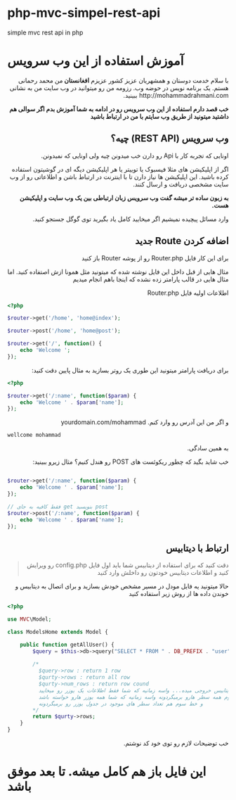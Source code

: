 # php-mvc-simpel-rest-api
simple mvc rest api in php

# آموزش استفاده از این وب سرویس

<p lang="fa" dir="rtl" align="right"> با سلام خدمت دوستان و همشهریان عزیز کشور عزیزم <b> افغانستان </b>
من محمد رحمانی هستم. یک برنامه نویس در حوضه وب. رزومه من رو میتوانید در وب سایت من به نشانی http://mohammadrahmani.com ببینید.</p>

<p lang="fa" dir="rtl" align="right"><b>خب قصد دارم استفاده از این وب سرویس رو در ادامه به شما آموزش بدم اگر سوالی هم داشتید میتونید از طریق وب سایتم با من در ارتباط باشید </b></p>

<h2 lang="fa" dir="rtl" align="right"> وب سرویس (REST API) چیه؟</h2>
<p lang="fa" dir="rtl" align="right">  اونایی که تجربه کار با Api رو دارن خب میدونن چیه ولی اونایی که نمیدونن. </p>
<p lang="fa" dir="rtl" align="right"> اگر از اپلیکیشن های مثلا فیسبوک یا توییتر یا هر اپلیکیشن دیگه ای در گوشیتون استفاده کرده باشید. این اپلیکیشن ها نیاز دارن تا با اینترنت در ارتباط باشن و اطلاعاتی رو از وب سایت مشخصی دریافت و ارسال کنند. </p>

<p lang="fa" dir="rtl" align="right"><b>  به زبون ساده تر میشه گفت وب سرویس زبان ارتباطی بین یک وب سایت و اپلیکیشن هست.</b></p>

<p lang="fa" dir="rtl" align="right">  وارد مسائل پیچیده نمیشیم اگر میخایید کامل یاد بگیرید توی گوگل جستجو کنید. </p>

<h2 lang="fa" dir="rtl" align="right"> اضافه کردن Route جدید</h2>
<p lang="fa" dir="rtl" align="right"> برای این کار فایل Router.php رو از پوشه Router باز کنید </p>
<p lang="fa" dir="rtl" align="right"> مثال هایی از قبل داخل این فایل نوشته شده که میتونید مثل همونا ازش اصتفاده کنید. اما مثال هایی در قالب پارامتر زده نشده که اینجا باهم انجام میدیم </p>

<p lang="fa" dir="rtl" align="right"> اطلاعات اولیه فایل Router.php </p>

```php
<?php

$router->get('/home', 'home@index');

$router->post('/home', 'home@post');

$router->get('/', function() {
    echo 'Welcome ';
});
```

<p lang="fa" dir="rtl" align="right"> برای دریافت پارامتر میتونید این طوری یک روتر بسازید به مثال پایین دقت کنید: </p>

```php
<?php

$router->get('/:name', function($param) {
    echo 'Welcome ' . $param['name'];
});
```
<p lang="fa" dir="rtl" align="right"> و اگر من این آدرس رو وارد کنم. yourdomain.com/mohammad </p>

```
wellcome mohammad
```

<p lang="fa" dir="rtl" align="right"> به همین سادگی. </p>
<p lang="fa" dir="rtl" align="right"> خب شاید بگید که چطور ریکوئست های POST رو هندل کنیم؟ مثال زیرو ببینید:</p>

```php

$router->get('/:name', function($param) {
    echo 'Welcome ' . $param['name'];
});

// فقط کافیه به جای get بنویسید post
$router->post('/:name', function($param) {
    echo 'Welcome ' . $param['name'];
});

```
<h2 lang="fa" dir="rtl" align="right"> ارتباط با دیتابیس</h2>

> <p lang="fa" dir="rtl" align="right">دقت کنید که برای استفاده از دیتابیس شما باید اول فایل config.php رو ویرایش کنید و اطلاعات دیتابیس خودتون رو داخلش وارد کنید</p>

<p lang="fa" dir="rtl" align="right"> حالا میتونید یه فایل مودل در مسیر مشخص خودش بسازید و برای اتصال به دیتابیس و خوندن داده ها از روش زیر استفاده کنید </p>

```php
<?php

use MVC\Model;

class ModelsHome extends Model {

    public function getAllUser() {
        $query = $this->db->query("SELECT * FROM " . DB_PREFIX . "user");
        
        /*
          $query->row : return 1 row
          $qurty->rows : return all row
          $qurty->num_rows : return row cound
          خب خط اولی فقط یک سطر از دیتابیس خروجی میده... واسه زمانیه که شما فقط اطلاعات یک یوزر رو میخایید
          خط دوم همه سطر هارو برمیگردونه واسه زمانیه که شما همه یوزر هارو خواسته باشد
          و خط سوم هم تعداد سطر های موجود در جدول یوزر رو برمیگردونه
        */
        return $qurty->rows;
    }
}
```
<p lang="fa" dir="rtl" align="right"> خب توضیحات لازم رو توی خود کد نوشتم. </p>

# این فایل باز هم کامل میشه. تا بعد موفق باشد
